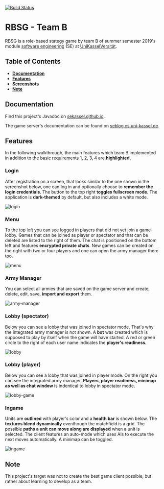 [![Build Status](https://travis-ci.com/sekassel/SE1SS19TeamB.svg?token=iv8L4W51ZozK2puhSbJk&branch=master)](https://travis-ci.com/sekassel/SE1SS19TeamB)

# RBSG - Team B

RBSG is a role-based stategy game by team B of summer semester 2019's module [software engineering](https://seblog.cs.uni-kassel.de/) (SE) at [UniKasselVersität](https://www.uni-kassel.de/uni/).


## Table of Contents

- **[Documentation](#documentation)**
- **[Features](#features)**
- **[Screenshots](#screenshots)**
- **[Note](#note)**


## Documentation

Find this project's Javadoc on [sekassel.github.io](https://sekassel.github.io/SE1SS19TeamB/).

The game server's documentation can be found on [seblog.cs.uni-kassel.de](https://seblog.cs.uni-kassel.de/wp-content/uploads/2019/07/ServerdokuR4.pdf).


## Features

In the following walkthrough, the main features which team B implemented in addition to the basic requirements [1](https://seblog.cs.uni-kassel.de/wp-content/uploads/2019/04/SE1AnforderungenRelease1RBSG.pdf), [2](https://seblog.cs.uni-kassel.de/wp-content/uploads/2019/05/SE1AnforderungenRelease2RBSG.pdf), [3](https://seblog.cs.uni-kassel.de/wp-content/uploads/2019/06/SE1AnforderungenRelease3RBSG.pdf), [4](https://seblog.cs.uni-kassel.de/wp-content/uploads/2019/07/SE1AnforderungenRelease4RBSG.pdf) are **highlighted**.


### Login

After registration on a screen, that looks similar to the one shown in the screenshot below, one can log in and optionally choose to **remember the login credentials**. The button to the top right **toggles fullscreen mode**. The application is **dark-themed** by default, but also includes a white mode.

![login](./documentation/screenshots/login.png "login")


### Menu

To the top left you can see logged in players that did not yet join a game lobby. Games that can be joined as player or spectator and that can be deleted are listed to the right of them.
The chat is positioned on the bottom left and features **encrypted private chats**. New games can be created on the right with two or four players and one can open the army manager there too.

![menu](./documentation/screenshots/menu.png "menu")


### Army Manager

You can select all armies that are saved on the game server and create, delete, edit, save, **import and export** them.

![army-manager](./documentation/screenshots/army-manager.png "army-manager")


### Lobby (spectator)

Below you can see a lobby that was joined in spectator mode. That's why the integrated army manager is not shown. A **bot** was created which is supposed to play by itself when the game will have started. A red or green circle to the right of each user name indicates the **player's readiness**.

![lobby](./documentation/screenshots/lobby.png "lobby")


### Lobby (player)

Below you can see a lobby that was joined in player mode. On the right you can see the integrated army manager. **Players, player readiness, minimap as well as chat window** is indentical to lobby in spectator mode.

![lobby-game](./documentation/screenshots/GameLobby_new.png "lobby-game")


### Ingame

Units are **outlined** with player's color and a **health bar** is shown below. The **textures blend dynamically** eventhough the matchfield is a grid. The possible **paths a unit can move along are displayed** when a unit is selected. The client features an auto-mode which uses AIs to execute the next moves automatically. A minimap can be toggled.

![ingame](./documentation/screenshots/ingame.png "ingame")


## Note

This project's target was not to create the best game client possible, but rather about learning to develop as a team.
